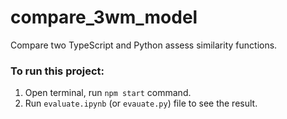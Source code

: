# compare_3wm_model
 Compare two TypeScript and Python assess similarity functions.


### To run this project:
1. Open terminal, run `npm start` command.
2. Run `evaluate.ipynb` (or `evauate.py`) file to see the result.